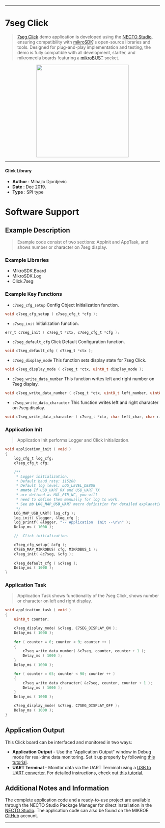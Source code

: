 
---
# 7seg Click

> [7seg Click](https://www.mikroe.com/?pid_product=MIKROE-1201) demo application is developed using
the [NECTO Studio](https://www.mikroe.com/necto), ensuring compatibility with [mikroSDK](https://www.mikroe.com/mikrosdk)'s
open-source libraries and tools. Designed for plug-and-play implementation and testing, the demo is fully compatible with
all development, starter, and mikromedia boards featuring a [mikroBUS&trade;](https://www.mikroe.com/mikrobus) socket.

<p align="center">
  <img src="https://www.mikroe.com/?pid_product=MIKROE-1201&image=1" height=300px>
</p>

---

#### Click Library

- **Author**        : Mihajlo Djordjevic
- **Date**          : Dec 2019.
- **Type**          : SPI type

# Software Support

## Example Description

> 
> Example code consist of two sections: AppInit and AppTask,
> and shows number or character on 7seg display.
> 

### Example Libraries

- MikroSDK.Board
- MikroSDK.Log
- Click.7seg

### Example Key Functions

- `c7seg_cfg_setup` Config Object Initialization function. 
```c
void c7seg_cfg_setup ( c7seg_cfg_t *cfg );
``` 
 
- `c7seg_init` Initialization function. 
```c
err_t c7seg_init ( c7seg_t *ctx, c7seg_cfg_t *cfg );
```

- `c7seg_default_cfg` Click Default Configuration function. 
```c
void c7seg_default_cfg ( c7seg_t *ctx );
```

- `c7seg_display_mode` This function sets display state for 7seg Click. 
```c
void c7seg_display_mode ( c7seg_t *ctx, uint8_t display_mode );
```
 
- `c7seg_write_data_number` This function writes left and right number on 7seg display. 
```c
void c7seg_write_data_number ( c7seg_t *ctx, uint8_t left_number, uint8_t right_number );
```

- `c7seg_write_data_character` This function writes left and right character on 7seg display. 
```c
void c7seg_write_data_character ( c7seg_t *ctx, char left_char, char right_char );
```

### Application Init

>
> Application Init performs Logger and Click Initialization.
> 

```c
void application_init ( void )
{
    log_cfg_t log_cfg;
    c7seg_cfg_t cfg;

    /** 
     * Logger initialization.
     * Default baud rate: 115200
     * Default log level: LOG_LEVEL_DEBUG
     * @note If USB_UART_RX and USB_UART_TX 
     * are defined as HAL_PIN_NC, you will 
     * need to define them manually for log to work. 
     * See @b LOG_MAP_USB_UART macro definition for detailed explanation.
     */
    LOG_MAP_USB_UART( log_cfg );
    log_init( &logger, &log_cfg );
    log_printf( &logger, "-- Application  Init --\r\n" );
    Delay_ms ( 1000 );

    //  Click initialization.

    c7seg_cfg_setup( &cfg );
    C7SEG_MAP_MIKROBUS( cfg, MIKROBUS_1 );
    c7seg_init( &c7seg, &cfg );
    
    c7seg_default_cfg ( &c7seg );
    Delay_ms ( 1000 );
}
```

### Application Task

>
> Application Task shows functionality of the 7seg Click,
> shows number or character on left and right display.
> 

```c
void application_task ( void )
{
    uint8_t counter;

    c7seg_display_mode( &c7seg, C7SEG_DISPLAY_ON );
    Delay_ms ( 1000 );
    
    for ( counter = 0; counter < 9; counter ++ )
    {
        c7seg_write_data_number( &c7seg, counter, counter + 1 );
        Delay_ms ( 1000 );
    }
    Delay_ms ( 1000 );

    for ( counter = 65; counter < 90; counter ++ )
    {
        c7seg_write_data_character( &c7seg, counter, counter + 1 );
        Delay_ms ( 1000 );
    }
    Delay_ms ( 1000 );

    c7seg_display_mode( &c7seg, C7SEG_DISPLAY_OFF );
    Delay_ms ( 1000 );
}
```

## Application Output

This Click board can be interfaced and monitored in two ways:
- **Application Output** - Use the "Application Output" window in Debug mode for real-time data monitoring.
Set it up properly by following [this tutorial](https://www.youtube.com/watch?v=ta5yyk1Woy4).
- **UART Terminal** - Monitor data via the UART Terminal using
a [USB to UART converter](https://www.mikroe.com/click/interface/usb?interface*=uart,uart). For detailed instructions,
check out [this tutorial](https://help.mikroe.com/necto/v2/Getting%20Started/Tools/UARTTerminalTool).

## Additional Notes and Information

The complete application code and a ready-to-use project are available through the NECTO Studio Package Manager for 
direct installation in the [NECTO Studio](https://www.mikroe.com/necto). The application code can also be found on
the MIKROE [GitHub](https://github.com/MikroElektronika/mikrosdk_click_v2) account.

---
